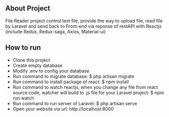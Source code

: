 ## About Project

File Reader project control text file, provide the way to upload file, read file by Laravel and send back to Front-end via reponse of restAPI with Reactjs (include Redux, Redux-saga, Axios, Material-ui)


## How to run

- Clone this project
- Create empty database
- Modify .env to config your database
- Run command to migrate database: $ php artisan migrate
- Run command to install package of react: $ npm install
- Run command to watch reactjs, when you change any file from react source code, watcher will build to .js file for your Laravel project: $ npm run watch
- Run command to run server of Laravel: $ php artisan serve
- Open your website via url: http://localhost:8000
